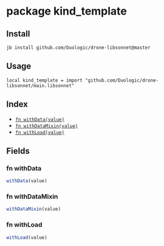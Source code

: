 # package kind_template



## Install

```
jb install github.com/Duologic/drone-libsonnet@master
```

## Usage

```jsonnet
local kind_template = import "github.com/Duologic/drone-libsonnet/main.libsonnet"
```

## Index

* [`fn withData(value)`](#fn-withdata)
* [`fn withDataMixin(value)`](#fn-withdatamixin)
* [`fn withLoad(value)`](#fn-withload)

## Fields

### fn withData

```ts
withData(value)
```



### fn withDataMixin

```ts
withDataMixin(value)
```



### fn withLoad

```ts
withLoad(value)
```


